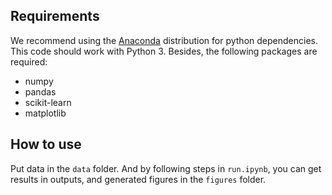 ## Requirements

We recommend using the [Anaconda](https://docs.anaconda.com/anaconda/install/) distribution for python dependencies. This code should work with Python 3. Besides, the following packages are required:

- numpy 
- pandas
- scikit-learn
- matplotlib

## How to use

Put data in the `data` folder. And by following steps in `run.ipynb`, you can get results in outputs, and generated figures in the `figures` folder.